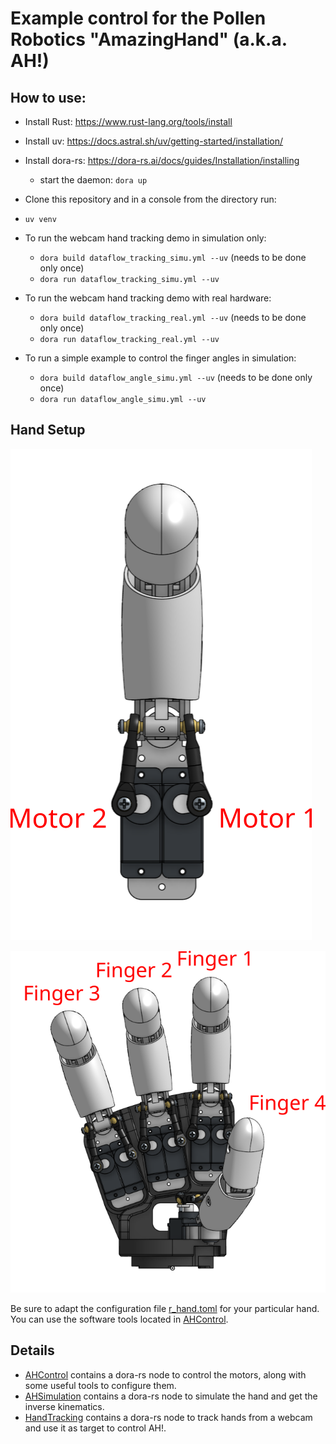 # Example control for the Pollen Robotics "AmazingHand" (a.k.a. AH!)

## How to use:
- Install Rust: https://www.rust-lang.org/tools/install
- Install uv: https://docs.astral.sh/uv/getting-started/installation/
- Install dora-rs: https://dora-rs.ai/docs/guides/Installation/installing
  - start the daemon: `dora up`

- Clone this repository and in a console from the directory run:
- `uv venv`
- To run the webcam hand tracking demo in simulation only:
  - `dora build dataflow_tracking_simu.yml --uv` (needs to be done only once)
  - `dora run dataflow_tracking_simu.yml --uv`
- To run the webcam hand tracking demo with real hardware:
  - `dora build dataflow_tracking_real.yml --uv` (needs to be done only once)
  - `dora run dataflow_tracking_real.yml --uv`
- To run a simple example to control the finger angles in simulation:
  - `dora build dataflow_angle_simu.yml --uv` (needs to be done only once)
  - `dora run dataflow_angle_simu.yml --uv`


## Hand Setup

![alt text](docs/finger.png "Motors naming for each finger")

![alt text](docs/r_hand.png "Fingers naming for each hand")

Be sure to adapt the configuration file [r_hand.toml](AHControl/config/r_hand.toml) for your particular hand.
You can use the software tools located in [AHControl](AHControl).


## Details

- [AHControl](AHControl) contains a dora-rs node to control the motors, along with some useful tools to configure them.
- [AHSimulation](AHSimulation) contains a dora-rs node to simulate the hand and get the inverse kinematics.
- [HandTracking](HandTracking) contains a dora-rs node to track hands from a webcam and use it as target to control AH!.
